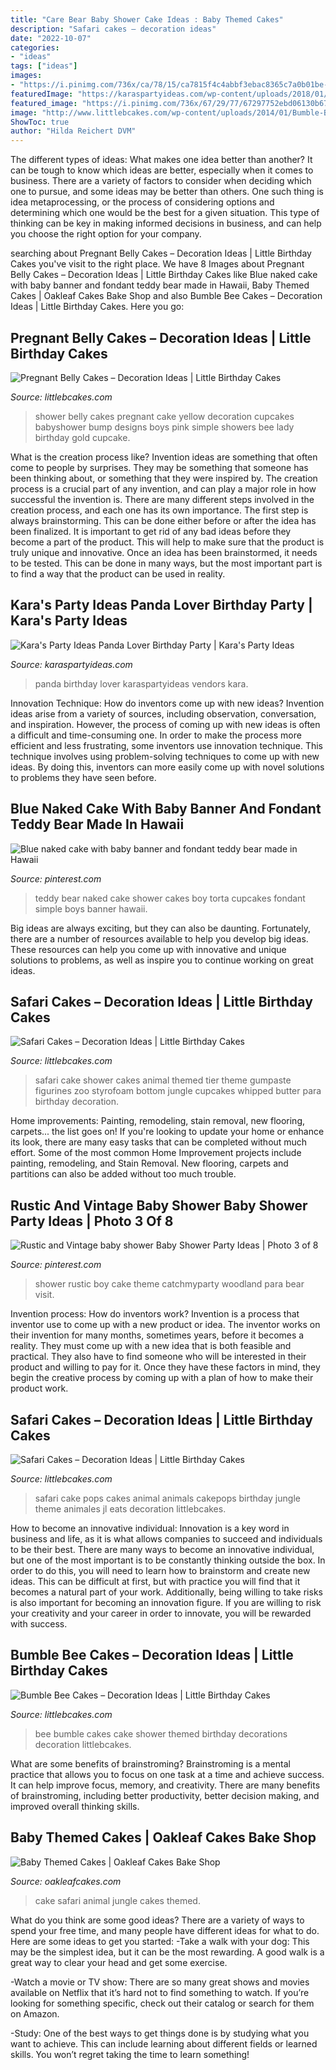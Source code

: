 ```yaml
---
title: "Care Bear Baby Shower Cake Ideas : Baby Themed Cakes"
description: "Safari cakes – decoration ideas"
date: "2022-10-07"
categories:
- "ideas"
tags: ["ideas"]
images:
- "https://i.pinimg.com/736x/ca/78/15/ca7815f4c4abbf3ebac8365c7a0b01be--rustic-baby-shower-cake-boy-vintage-baby-boy-shower-ideas.jpg"
featuredImage: "https://karaspartyideas.com/wp-content/uploads/2018/01/Panda-Lover-Birthday-Party-via-Karas-Party-Ideas-KarasPartyIdeas.com4_.jpg"
featured_image: "https://i.pinimg.com/736x/67/29/77/67297752ebd06130b6762258d7f9bc60--fondant-teddy-bear-baby-banners.jpg?b=t"
image: "http://www.littlebcakes.com/wp-content/uploads/2014/01/Bumble-Bee-Cakes.jpg"
ShowToc: true
author: "Hilda Reichert DVM"
---
```



The different types of ideas: What makes one idea better than another?
It can be tough to know which ideas are better, especially when it comes to business. There are a variety of factors to consider when deciding which one to pursue, and some ideas may be better than others. One such thing is idea metaprocessing, or the process of considering options and determining which one would be the best for a given situation. This type of thinking can be key in making informed decisions in business, and can help you choose the right option for your company.

	

		
searching about Pregnant Belly Cakes – Decoration Ideas | Little Birthday Cakes you've visit to the right place. We have 8 Images about Pregnant Belly Cakes – Decoration Ideas | Little Birthday Cakes like Blue naked cake with baby banner and fondant teddy bear made in Hawaii, Baby Themed Cakes | Oakleaf Cakes Bake Shop and also Bumble Bee Cakes – Decoration Ideas | Little Birthday Cakes. Here you go:
		
    
## Pregnant Belly Cakes – Decoration Ideas | Little Birthday Cakes

<img loading=lazy src="http://www.littlebcakes.com/wp-content/uploads/2014/01/Pregnant-Belly-Cakes-Pictures.jpg" onerror="this.onerror=null;this.src='https://tse3.mm.bing.net/th?id=OIP.VPN1kEt4y-KvJsQhC56ErgHaJ4&amp;pid=15.1';" alt="Pregnant Belly Cakes – Decoration Ideas | Little Birthday Cakes">

_Source: littlebcakes.com_

>shower belly cakes pregnant cake yellow decoration cupcakes babyshower bump designs boys pink simple showers bee lady birthday gold cupcake. 

	

What is the creation process like?
Invention ideas are something that often come to people by surprises. They may be something that someone has been thinking about, or something that they were inspired by. The creation process is a crucial part of any invention, and can play a major role in how successful the invention is. There are many different steps involved in the creation process, and each one has its own importance. 
The first step is always brainstorming. This can be done either before or after the idea has been finalized. It is important to get rid of any bad ideas before they become a part of the product. This will help to make sure that the product is truly unique and innovative. Once an idea has been brainstormed, it needs to be tested. This can be done in many ways, but the most important part is to find a way that the product can be used in reality.

    
## Kara&#039;s Party Ideas Panda Lover Birthday Party | Kara&#039;s Party Ideas

<img loading=lazy src="https://karaspartyideas.com/wp-content/uploads/2018/01/Panda-Lover-Birthday-Party-via-Karas-Party-Ideas-KarasPartyIdeas.com4_.jpg" onerror="this.onerror=null;this.src='https://tse2.mm.bing.net/th?id=OIP.WjrL-tr-xUE3gksd2svbeQHaLL&amp;pid=15.1';" alt="Kara&#039;s Party Ideas Panda Lover Birthday Party | Kara&#039;s Party Ideas">

_Source: karaspartyideas.com_

>panda birthday lover karaspartyideas vendors kara. 

	

Innovation Technique: How do inventors come up with new ideas?
Invention ideas arise from a variety of sources, including observation, conversation, and inspiration. However, the process of coming up with new ideas is often a difficult and time-consuming one. In order to make the process more efficient and less frustrating, some inventors use innovation technique. This technique involves using problem-solving techniques to come up with new ideas. By doing this, inventors can more easily come up with novel solutions to problems they have seen before.

    
## Blue Naked Cake With Baby Banner And Fondant Teddy Bear Made In Hawaii

<img loading=lazy src="https://i.pinimg.com/736x/67/29/77/67297752ebd06130b6762258d7f9bc60--fondant-teddy-bear-baby-banners.jpg?b=t" onerror="this.onerror=null;this.src='https://tse4.mm.bing.net/th?id=OIP.imuTCGyO7Ta9UbI160QE1gHaJ3&amp;pid=15.1';" alt="Blue naked cake with baby banner and fondant teddy bear made in Hawaii">

_Source: pinterest.com_

>teddy bear naked cake shower cakes boy torta cupcakes fondant simple boys banner hawaii. 

	

Big ideas are always exciting, but they can also be daunting. Fortunately, there are a number of resources available to help you develop big ideas. These resources can help you come up with innovative and unique solutions to problems, as well as inspire you to continue working on great ideas.

    
## Safari Cakes – Decoration Ideas | Little Birthday Cakes

<img loading=lazy src="https://www.littlebcakes.com/wp-content/uploads/2014/01/Safari-Baby-Shower-Cakes.jpg" onerror="this.onerror=null;this.src='https://tse2.mm.bing.net/th?id=OIP.LNLmPj83tfsW7CX3a5BcmAHaIG&amp;pid=15.1';" alt="Safari Cakes – Decoration Ideas | Little Birthday Cakes">

_Source: littlebcakes.com_

>safari cake shower cakes animal themed tier theme gumpaste figurines zoo styrofoam bottom jungle cupcakes whipped butter para birthday decoration. 

	

Home improvements: Painting, remodeling, stain removal, new flooring, carpets... the list goes on!
If you're looking to update your home or enhance its look, there are many easy tasks that can be completed without much effort. Some of the most common Home Improvement projects include painting, remodeling, and Stain Removal. New flooring, carpets and partitions can also be added without too much trouble.

    
## Rustic And Vintage Baby Shower Baby Shower Party Ideas | Photo 3 Of 8

<img loading=lazy src="https://i.pinimg.com/736x/ca/78/15/ca7815f4c4abbf3ebac8365c7a0b01be--rustic-baby-shower-cake-boy-vintage-baby-boy-shower-ideas.jpg" onerror="this.onerror=null;this.src='https://tse4.mm.bing.net/th?id=OIP.LMrMpFf_vr1on05nMzRMvgHaJ3&amp;pid=15.1';" alt="Rustic and Vintage baby shower Baby Shower Party Ideas | Photo 3 of 8">

_Source: pinterest.com_

>shower rustic boy cake theme catchmyparty woodland para bear visit. 

	

Invention process: How do inventors work?
Invention is a process that inventor use to come up with a new product or idea. The inventor works on their invention for many months, sometimes years, before it becomes a reality. They must come up with a new idea that is both feasible and practical. They also have to find someone who will be interested in their product and willing to pay for it. Once they have these factors in mind, they begin the creative process by coming up with a plan of how to make their product work.

    
## Safari Cakes – Decoration Ideas | Little Birthday Cakes

<img loading=lazy src="https://www.littlebcakes.com/wp-content/uploads/2014/01/Safari-Cake-Pops.jpg" onerror="this.onerror=null;this.src='https://tse4.mm.bing.net/th?id=OIP.dnodRj4n85HA_CqUWicvlgHaE7&amp;pid=15.1';" alt="Safari Cakes – Decoration Ideas | Little Birthday Cakes">

_Source: littlebcakes.com_

>safari cake pops cakes animal animals cakepops birthday jungle theme animales jl eats decoration littlebcakes. 

	

How to become an innovative individual:
Innovation is a key word in business and life, as it is what allows companies to succeed and individuals to be their best. There are many ways to become an innovative individual, but one of the most important is to be constantly thinking outside the box. In order to do this, you will need to learn how to brainstorm and create new ideas. This can be difficult at first, but with practice you will find that it becomes a natural part of your work. Additionally, being willing to take risks is also important for becoming an innovation figure. If you are willing to risk your creativity and your career in order to innovate, you will be rewarded with success.

    
## Bumble Bee Cakes – Decoration Ideas | Little Birthday Cakes

<img loading=lazy src="http://www.littlebcakes.com/wp-content/uploads/2014/01/Bumble-Bee-Cakes.jpg" onerror="this.onerror=null;this.src='https://tse4.mm.bing.net/th?id=OIP.-QVB7B_10lab0juqVdasJgHaEx&amp;pid=15.1';" alt="Bumble Bee Cakes – Decoration Ideas | Little Birthday Cakes">

_Source: littlebcakes.com_

>bee bumble cakes cake shower themed birthday decorations decoration littlebcakes. 

	

What are some benefits of brainstroming?
Brainstroming is a mental practice that allows you to focus on one task at a time and achieve success. It can help improve focus, memory, and creativity. There are many benefits of brainstroming, including better productivity, better decision making, and improved overall thinking skills.

    
## Baby Themed Cakes | Oakleaf Cakes Bake Shop

<img loading=lazy src="https://live.staticflickr.com/4764/26159855128_c30f4ba54f_b.jpg" onerror="this.onerror=null;this.src='https://tse2.mm.bing.net/th?id=OIP.rc11nvwqhBDzDI31D7SAhQHaLG&amp;pid=15.1';" alt="Baby Themed Cakes | Oakleaf Cakes Bake Shop">

_Source: oakleafcakes.com_

>cake safari animal jungle cakes themed. 

	

What do you think are some good ideas?
There are a variety of ways to spend your free time, and many people have different ideas for what to do. Here are some ideas to get you started: 
-Take a walk with your dog: This may be the simplest idea, but it can be the most rewarding. A good walk is a great way to clear your head and get some exercise. 

-Watch a movie or TV show: There are so many great shows and movies available on Netflix that it’s hard not to find something to watch. If you’re looking for something specific, check out their catalog or search for them on Amazon. 

-Study: One of the best ways to get things done is by studying what you want to achieve. This can include learning about different fields or learned skills. You won’t regret taking the time to learn something!

